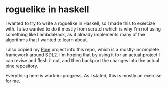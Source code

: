 # roguelike in haskell

I wanted to try to write a roguelike in Haskell, so I made this to exercize with. I also wanted to do it mostly from scratch which is why I'm not using something like LambdaHack, as it already implements many of the algorithms that I wanted to learn about.

I also copied my [Pine](https://github.com/grinshpon/pine) project into this repo, which is a mostly-incomplete framework around SDL2. I'm hoping that by using it for an actual project I can revise and flesh it out, and then backport the changes into the actual pine repository.

Everything here is work-in-progress. As I stated, this is mostly an exercise for me.
